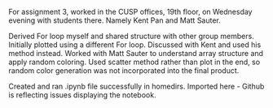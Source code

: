 For assignment 3, worked in the CUSP offices, 19th floor, on Wednesday evening with students there. Namely Kent Pan and Matt Sauter.

Derived For loop myself and shared structure with other group members. Initially plotted using a different For loop. Discussed with Kent and used his method instead. Worked with Matt Sauter to understand array structure and apply random coloring. Used scatter method rather than plot in the end, so random color generation was not incorporated into the final product.

Created and ran .ipynb file successfully in homedirs. Imported here - Github is reflecting issues displaying the notebook. 
